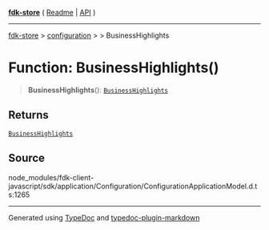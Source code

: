 [**fdk-store**](../../../README.md) ( [Readme](../../../README.md) \| [API](../../../API.md) )

---

[fdk-store](../../../API.md) > [configuration](../../README.md) > [<internal>](../README.md) > BusinessHighlights

# Function: BusinessHighlights()

> **BusinessHighlights**(): [`BusinessHighlights`](../type-aliases/type-alias.BusinessHighlights.md)

## Returns

[`BusinessHighlights`](../type-aliases/type-alias.BusinessHighlights.md)

## Source

node_modules/fdk-client-javascript/sdk/application/Configuration/ConfigurationApplicationModel.d.ts:1265

---

Generated using [TypeDoc](https://typedoc.org/) and [typedoc-plugin-markdown](https://www.npmjs.com/package/typedoc-plugin-markdown)
